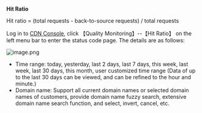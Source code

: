 **Hit Ratio**

Hit ratio = (total requests - back-to-source requests) / total requests 

Log in to [CDN Console](https://cdn-console.jdcloud.com/hitratio), click 【Quality Monitoring】--【Hit Ratio】 on the left menu bar to enter the status code page. The details are as follows:

![image.png](https://img1.jcloudcs.com/cms/dd0a6a42-fdae-4730-9a22-db4396b45cfe20180119143336.png)

-  Time range: today, yesterday, last 2 days, last 7 days, this week, last week, last 30 days, this month, user customized time range (Data of up to the last 30 days can be viewed, and can be refined to the hour and minute.)
-  Domain name: Support all current domain names or selected domain names of customers, provide domain name fuzzy search, extensive domain name search function, and select, invert, cancel, etc.